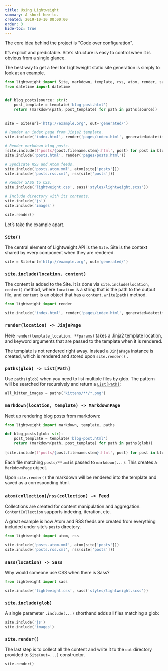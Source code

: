```yaml
---
title: Using Lightweight
summary: A short how-to.
created: 2019-10-10 00:00:00
order: 3
hide-toc: true
---
```


The core idea behind the project is "Code over configuration". 

It’s explicit and predictable. 
Site’s structure is easy to control when it is obvious from a single glance.

The best way to get a feel for Lightweight static site generation is simply to look at an example.

<!--preview-->

```python
from lightweight import Site, markdown, template, rss, atom, render, sass, paths
from datetime import datetime


def blog_posts(source: str):
    post_template = template('blog-post.html')
    return (markdown(path, post_template) for path in paths(source))


site = Site(url='http://example.org', out='generated/')

# Render an index page from Jinja2 template.
site.include('index.html', render('pages/index.html', generated=datetime.now()))

# Render markdown blog posts.
[site.include(f'posts/{post.filename.stem}.html', post) for post in blog_posts('posts/**.md')]
site.include('posts.html', render('pages/posts.html'))

# Syndicate RSS and Atom feeds.
site.include('posts.atom.xml', atom(site['posts']))
site.include('posts.rss.xml', rss(site['posts']))

# Render SASS to CSS.
site.include('lightweight.css', sass('styles/lightweight.scss'))

# Include directory with its contents.
site.include('js')
site.include('images')

site.render()
``` 

Let’s take the example apart.

### `Site()`

The central element of Lightweight API is the `Site`. 
Site is the context shared by every component when they are rendered. 
```python
site = Site(url='http://example.org', out='generated/')
```

### `site.include(location, content)`

The content is added to the Site. 
It is done via `site.include(location, content)` method, where
`location` is a string that is the path to the output file, 
and `content` is an object that has a `content.write(path)` method.  
```python
from lightweight import render

site.include('index.html', render('pages/index.html', generated=datetime.now()))
```

### `render(location) -> JinjaPage`
Here `render(template_location, **params)` takes a Jinja2 template location, 
and keyword arguments that are passed to the template when it is rendered.

The template is not rendered right away. 
Instead a `JinjaPage` instance is created, which is rendered and stored upon `site.render()` .

### `paths(glob) -> List[Path]`
Use `paths(glob)` when you need to list multiple files by glob.
The pattern will be searched for recursively and return a 
[`List[Path]`](https://docs.python.org/3/library/pathlib.html#pathlib.Path):
```python
all_kitten_images = paths('kittens/**/*.png')
```

### `markdown(location, template) -> MarkdownPage`
Next up rendering blog posts from markdown:
```python
from lightweight import markdown, template, paths

def blog_posts(glob: str):
    post_template = template('blog-post.html')
    return (markdown(path, post_template) for path in paths(glob))

[site.include(f'posts/{post.filename.stem}.html', post) for post in blog_posts('posts/**.md')]
```

Each file matching `posts/**.md` is passed to `markdown(...)`.
This creates a `MarkdownPage` object.

Upon `site.render()` the markdown will be rendered into the template and saved as a corresponding html.
  
### `atom(collection)`/`rss(collection) -> Feed`
Collections are created for content manipulation and aggregation. 
`ContentCollection` supports indexing, iteration, etc.

A great example is how Atom and RSS feeds are created from everything included under site’s `posts` directory.
```python
from lightweight import atom, rss

site.include('posts.atom.xml', atom(site['posts']))
site.include('posts.rss.xml', rss(site['posts']))
```

### `sass(location) -> Sass`
Why would someone use CSS when there is Sass?

```python
from lightweight import sass

site.include('lightweight.css', sass('styles/lightweight.scss')) 
```

### `site.include(glob)`
A single parameter `.include(...)` shorthand adds all files matching a glob:
```python
site.include('js')
site.include('images')
```

### `site.render()`
The last step is to collect all the content and write it to the `out` directory provided to `Site(out=...)` constructor.
```python
site.render()
``` 